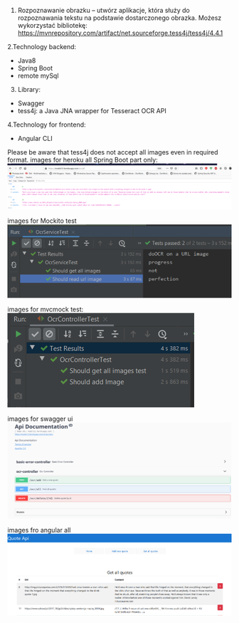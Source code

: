 
1. Rozpoznawanie obrazku – utwórz aplikacje, która służy do rozpoznawania tekstu 
na podstawie dostarczonego obrazka. Możesz wykorzystać bibliotekę: 
https://mvnrepository.com/artifact/net.sourceforge.tess4j/tess4j/4.4.1

2.Technology backend:
 - Java8
 - Spring Boot
 - remote mySql
 
 3. Library:
 - Swagger
 - tess4j: a Java JNA wrapper for Tesseract OCR API
 
 4.Technology for frontend:
 - Angular CLI

 Please be aware that tess4j does not accept all images even in required format.
 images for heroku all Spring Boot part only:
![img](https://github.com/Iwona007/modol12-angular/blob/master/src/img/heroku-all.PNG)

images for Mockito test
![img](https://github.com/Iwona007/modol12-angular/blob/master/src/img/mock-test.PNG)

images for mvcmock test:
![img](https://github.com/Iwona007/modol12-angular/blob/master/src/img/mvcMock-test.PNG)

images for swagger ui
![img](https://github.com/Iwona007/modol12-angular/blob/master/src/img/swagger-ui.PNG)

images fro angular all
![img](https://github.com/Iwona007/modol12-angular/blob/master/src/img/angular-all.PNG)
